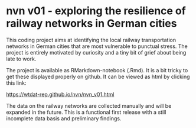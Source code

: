 # nvn v01 - exploring the resilience of railway networks in German cities

This coding project aims at identifying the local railway transportation networks in German cities that are most vulnerable to punctual stress. The project is entirely motivated by curiosity and a tiny bit of grief about being late to work.

The project is available as RMarkdown-notebook (.Rmd). It is a bit tricky to get these displayed properly on github. It can be viewed as html by clicking this link:

https://wtdat-rep.github.io/nvn/nvn_v01.html

The data on the railway networks are collected manually and will be expanded in the future. This is a functional first release with a still incomplete data basis and preliminary findings.
